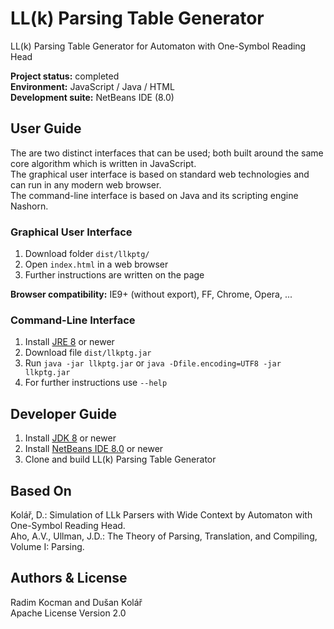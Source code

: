LL(k) Parsing Table Generator
========
LL(k) Parsing Table Generator for Automaton with One-Symbol Reading Head

**Project status:** completed  
**Environment:** JavaScript / Java / HTML  
**Development suite:** NetBeans IDE (8.0)


## User Guide

The are two distinct interfaces that can be used; both built around the same 
core algorithm which is written in JavaScript.   
The graphical user interface is based on standard web technologies and can
run in any modern web browser.  
The command-line interface is based on Java and its scripting engine Nashorn.

### Graphical User Interface
1. Download folder `dist/llkptg/`
2. Open `index.html` in a web browser
3. Further instructions are written on the page

**Browser compatibility:** IE9+ (without export), FF, Chrome, Opera, ...

### Command-Line Interface
1. Install [JRE 8](http://www.oracle.com/technetwork/java/javase/downloads/index.html) or newer
2. Download file `dist/llkptg.jar`
3. Run `java -jar llkptg.jar` or `java -Dfile.encoding=UTF8 -jar llkptg.jar`
4. For further instructions use `--help`


## Developer Guide
1. Install [JDK 8](http://www.oracle.com/technetwork/java/javase/downloads/index.html) or newer
2. Install [NetBeans IDE 8.0](https://netbeans.org/downloads/) or newer
3. Clone and build LL(k) Parsing Table Generator


## Based On
Kolář, D.: Simulation of LLk Parsers with Wide Context by Automaton with One-Symbol Reading Head.  
Aho, A.V., Ullman, J.D.: The Theory of Parsing, Translation, and Compiling, Volume I: Parsing.


## Authors & License
Radim Kocman and Dušan Kolář  
Apache License Version 2.0